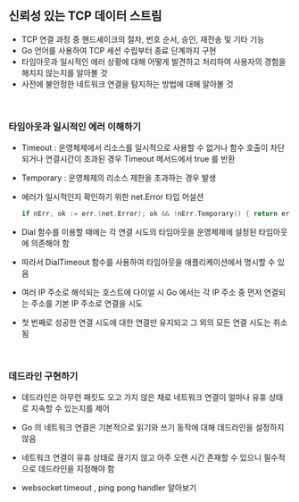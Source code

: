
## 신뢰성 있는 TCP 데이터 스트림

- TCP 연결 과정 중 핸드셰이크의 절차, 번호 순서, 승인, 재전송 및 기타 기능
- Go 언어를 사용하여 TCP 세션 수립부터 종료 단계까지 구현
- 타임아웃과 일시적인 에러 상황에 대해 어떻게 발견하고 처리하여 사용자의 경험을 해치지 않는지를 알아볼 것
- 사전에 불안정한 네트워크 연결을 탐지하는 방법에 대해 알아볼 것

<br />

### 타임아웃과 일시적인 에러 이해하기

- Timeout : 운영체제에서 리소스를 일시적으로 사용할 수 없거나 함수 호출이 차단되거나 연결시간이 초과된 경우 Timeout 메서드에서 true 를 반환

- Temporary : 운영체제의 리소스 제한을 초과하는 경우 발생

- 에러가 일시적인지 확인하기 위한 net.Error 타입 어설션
    ```go
    if nErr, ok := err.(net.Error); ok && !nErr.Temporary() { return err}
    ```

- Dial 함수를 이용할 때에는 각 연결 시도의 타임아웃을 운영체제에 설정된 타임아웃에 의존해야 함
- 따라서 DialTimeout 함수를 사용하여 타임아웃을 애플리케이션에서 명시할 수 있음
- 여러 IP 주소로 해석되는 호스트에 다이얼 시 Go 에서는 각 IP 주소 중 먼저 연결되는 주소를 기본 IP 주소로 연결을 시도
- 첫 번째로 성공한 연결 시도에 대한 연결만 유지되고 그 외의 모든 연결 시도는 취소됨


<br />

### 데드라인 구현하기

- 데드라인은 아무런 패킷도 오고 가지 않은 채로 네트워크 연결이 얼마나 유휴 상태로 지속할 수 있는지를 제어
- Go 의 네트워크 연결은 기본적으로 읽기와 쓰기 동작에 대해 데드라인을 설정하지 않음
- 네트워크 연결이 유휴 상태로 끊기지 않고 아주 오랜 시간 존재할 수 있으니 필수적으로 데드라인을 지정해야 함



- websocket timeout , ping pong handler 알아보기